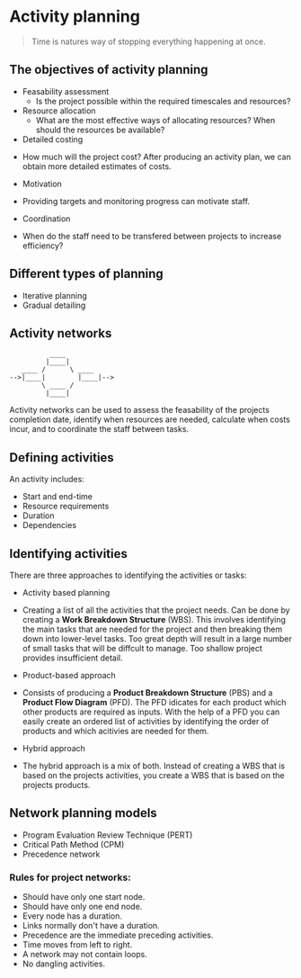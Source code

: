 # Activity planning

> Time is natures way of stopping everything happening at once.

## The objectives of activity planning
- Feasability assessment
  * Is the project possible within the required timescales and resources?
- Resource allocation
  * What are the most effective ways of allocating resources? When should
    the resources be available? 
- Detailed costing
 * How much will the project cost? After producing an activity plan, we can
   obtain more detailed estimates of costs.
- Motivation
 * Providing targets and monitoring progress can motivate staff.
- Coordination
 * When do the staff need to be transfered between projects to increase 
   efficiency?

## Different types of planning
 * Iterative planning
 * Gradual detailing

## Activity networks

 ```
           ____  
          |____| 
    ____ /      \ ____
-->|____|        |____|-->
         \ ____ /
          |____|
 ```

 Activity networks can be used to assess the feasability of the projects completion
 date, identify when resources are needed, calculate when costs incur, and to coordinate
 the staff between tasks.

## Defining activities
  
  An activity includes:

  * Start and end-time
  * Resource requirements
  * Duration
  * Dependencies

## Identifying activities

  There are three approaches to identifying the activities or tasks:

  - Activity based planning
   * Creating a list of all the activities that the project needs. Can be done by creating 
     a **Work Breakdown Structure** (WBS). This involves identifying the main tasks that are 
     needed for the project and then breaking them down into lower-level tasks. Too great depth
     will result in a large number of small tasks that will be diffcult to manage. Too shallow
     project provides insufficient detail.

  - Product-based approach
   * Consists of producing a **Product Breakdown Structure** (PBS) and a **Product Flow Diagram** (PFD).
     The PFD idicates for each product which other products are required as inputs. With the help of a 
     PFD you can easily create an ordered list of activities by identifying the order of products and
     which acitivies are needed for them.

  - Hybrid approach
   * The hybrid approach is a mix of both. Instead of creating a WBS that is based on the projects 
     activities, you create a WBS that is based on the projects products. 

## Network planning models
  
  - Program Evaluation Review Technique (PERT)
  - Critical Path Method (CPM)
  - Precedence network

### Rules for project networks:
  
  * Should have only one start node.
  * Should have only one end node.
  * Every node has a duration.
  * Links normally don't have a duration.
  * Precedence are the immediate preceding activities.
  * Time moves from left to right.
  * A network may not contain loops.
  * No dangling activities.


